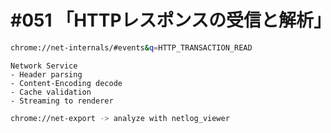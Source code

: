 # #051 「HTTPレスポンスの受信と解析」

```bash
chrome://net-internals/#events&q=HTTP_TRANSACTION_READ
```

```text
Network Service
- Header parsing
- Content-Encoding decode
- Cache validation
- Streaming to renderer
```

```bash
chrome://net-export -> analyze with netlog_viewer
```
